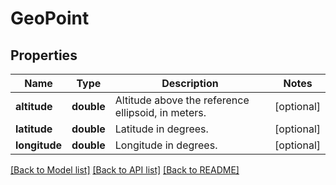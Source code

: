 # GeoPoint

## Properties
Name | Type | Description | Notes
------------ | ------------- | ------------- | -------------
**altitude** | **double** | Altitude above the reference ellipsoid, in meters. | [optional] 
**latitude** | **double** | Latitude in degrees. | [optional] 
**longitude** | **double** | Longitude in degrees. | [optional] 

[[Back to Model list]](../README.md#documentation-for-models) [[Back to API list]](../README.md#documentation-for-api-endpoints) [[Back to README]](../README.md)


